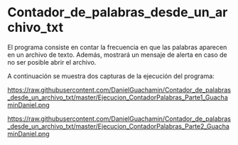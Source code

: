 # Contador_de_palabras_desde_un_archivo_txt

El programa consiste en contar la frecuencia en que las palabras aparecen en un archivo de texto. Además, mostrará
un mensaje de alerta en caso de no ser posible abrir el archivo.

A continuación se muestra dos capturas de la ejecución del programa:

https://raw.githubusercontent.com/DanielGuachamin/Contador_de_palabras_desde_un_archivo_txt/master/Ejecucion_ContadorPalabras_Parte1_GuachaminDaniel.png

https://raw.githubusercontent.com/DanielGuachamin/Contador_de_palabras_desde_un_archivo_txt/master/Ejecucion_ContadorPalabras_Parte2_GuachaminDaniel.png
